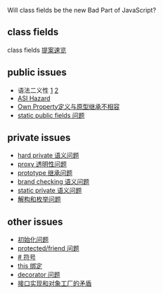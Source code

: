 Will class fields be the
new Bad Part
of JavaScript?


## class fields

class fields
[提案速览](intro.md)

## public issues

- 语法二义性 [1](public-fields-syntax-ambiguity-1.md) [2](public-fields-syntax-ambiguity-2.md)
- [ASI Hazard](public-fields-asi.md)
- [Own Property定义与原型继承不相容](public-fields-semantic.md)
- [static public fields 问题](static-public-fields.md)

## private issues

- [hard private 语义问题](hard-private.md)
- [proxy 透明性问题](proxy-transparency.md)
- [prototype 继承问题](prototype-inheritence.md)
- [brand checking 语义问题](brand.md)
- [static private 语义问题](static-private-semantic.md)
- [解构和枚举问题](destructuring-enumeration.md)

## other issues

- [初始化问题](initializer.md)
- [protected/friend 问题](protected-friend.md)
- [# 符号](%23.md)
- [this 绑定](this-binding.md)
- [decorator 问题](decorator.md)
- [接口实现和对象工厂的矛盾](interface-implementation-vs-object-factory.md)
